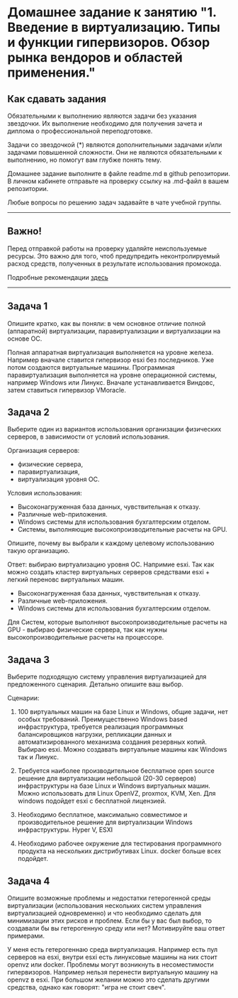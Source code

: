 
# Домашнее задание к занятию "1. Введение в виртуализацию. Типы и функции гипервизоров. Обзор рынка вендоров и областей применения."


## Как сдавать задания

Обязательными к выполнению являются задачи без указания звездочки. Их выполнение необходимо для получения зачета и диплома о профессиональной переподготовке.

Задачи со звездочкой (*) являются дополнительными задачами и/или задачами повышенной сложности. Они не являются обязательными к выполнению, но помогут вам глубже понять тему.

Домашнее задание выполните в файле readme.md в github репозитории. В личном кабинете отправьте на проверку ссылку на .md-файл в вашем репозитории.

Любые вопросы по решению задач задавайте в чате учебной группы.

---

## Важно!

Перед отправкой работы на проверку удаляйте неиспользуемые ресурсы.
Это важно для того, чтоб предупредить неконтролируемый расход средств, полученных в результате использования промокода.

Подробные рекомендации [здесь](https://github.com/netology-code/virt-homeworks/blob/virt-11/r/README.md)

---

## Задача 1

Опишите кратко, как вы поняли: в чем основное отличие полной (аппаратной) виртуализации, паравиртуализации и виртуализации на основе ОС.

Полная аппаратная виртуализация выполняется на уровне железа. Например вначале ставится гипервизор esxi без последников. Уже потом создаются виртуальные машины.
Программная паравиртуализация выполняется на уровне операционной системы, например Windows или Линукс. Вначале устанавливается Виндовс, затем ставиться гипервизор VMoracle.

## Задача 2

Выберите один из вариантов использования организации физических серверов, в зависимости от условий использования.

Организация серверов:
- физические сервера,
- паравиртуализация,
- виртуализация уровня ОС.

Условия использования:
- Высоконагруженная база данных, чувствительная к отказу.
- Различные web-приложения.
- Windows системы для использования бухгалтерским отделом.
- Системы, выполняющие высокопроизводительные расчеты на GPU.

Опишите, почему вы выбрали к каждому целевому использованию такую организацию.

Ответ: выбираю виртуализацию уровня ОС. Напримие esxi. Так как можно создать кластер виртуальных серверов средствами esxi + легкий переновс виртуальных машин.
- Высоконагруженная база данных, чувствительная к отказу.
- Различные web-приложения.
- Windows системы для использования бухгалтерским отделом.

Для Систем, которые выполняют высокопроизводительные расчеты на GPU - выбираю физические сервера, так как нужны высокопроизводительные расчеты на процессоре.



## Задача 3

Выберите подходящую систему управления виртуализацией для предложенного сценария. Детально опишите ваш выбор.

Сценарии:

1. 100 виртуальных машин на базе Linux и Windows, общие задачи, нет особых требований. Преимущественно Windows based инфраструктура, требуется реализация программных балансировщиков нагрузки, репликации данных и автоматизированного механизма создания резервных копий.
Выбираю esxi. Можно создавать виртуальные машины как Windows так и Линукс.

2. Требуется наиболее производительное бесплатное open source решение для виртуализации небольшой (20-30 серверов) инфраструктуры на базе Linux и Windows виртуальных машин.
 Можно использовать для Linux OpenVZ, proxmox, KVM, Хen. Для windows подойдет esxi c бесплатной лицензией.

3. Необходимо бесплатное, максимально совместимое и производительное решение для виртуализации Windows инфраструктуры.
Hуper V, ESXI

4. Необходимо рабочее окружение для тестирования программного продукта на нескольких дистрибутивах Linux.
docker больше всех подойдет.


## Задача 4

Опишите возможные проблемы и недостатки гетерогенной среды виртуализации (использования нескольких систем управления виртуализацией одновременно) и что необходимо сделать для минимизации этих рисков и проблем. Если бы у вас был выбор, то создавали бы вы гетерогенную среду или нет? Мотивируйте ваш ответ примерами.

У меня есть гетерогеннаю среда виртуализация. Например есть пул серверов на esxi, внутри esxi есть линуксовые машины на них стоит openvz или docker.
Проблемы могут возникнуть в несоместимости гипервизоров. Например нельзя перенести виртуальную машину на openvz в esxi. При большом желании можно это сделать другими средства, однако как говорят: "игра не стоит свеч".  

